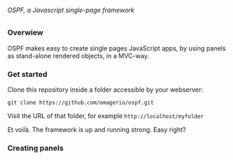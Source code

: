 ###### OSPF, a Javascript single-page framework ######

### Overwiew ###
OSPF makes easy to create single pages JavaScript apps, by using panels as stand-alone rendered objects, in a MVC-way.

### Get started ###
Clone this repository inside a folder accessible by your webserver:

` git clone https://github.com/omagerio/ospf.git `

Visit the URL of that folder, for example ` http://localhost/myfolder `

Et voilà. The framework is up and running strong. Easy right?

### Creating panels ###
